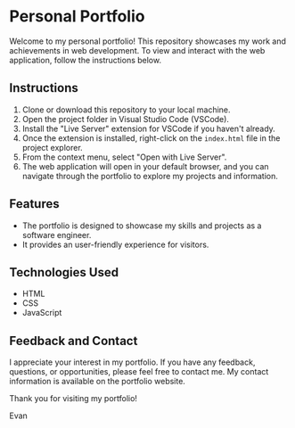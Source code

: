# Personal Portfolio

Welcome to my personal portfolio! This repository showcases my work and achievements in web development. To view and interact with the web application, follow the instructions below.

## Instructions

1. Clone or download this repository to your local machine.
2. Open the project folder in Visual Studio Code (VSCode).
3. Install the "Live Server" extension for VSCode if you haven't already.
4. Once the extension is installed, right-click on the `index.html` file in the project explorer.
5. From the context menu, select "Open with Live Server".
6. The web application will open in your default browser, and you can navigate through the portfolio to explore my projects and information.

## Features

- The portfolio is designed to showcase my skills and  projects as a software engineer.
- It provides an user-friendly experience for visitors.


## Technologies Used

- HTML
- CSS
- JavaScript


## Feedback and Contact

I appreciate your interest in my portfolio. If you have any feedback, questions, or opportunities, please feel free to contact me. My contact information is available on the portfolio website.

Thank you for visiting my portfolio!

Evan
